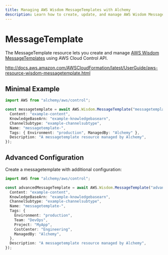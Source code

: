 ```yaml
---
title: Managing AWS Wisdom MessageTemplates with Alchemy
description: Learn how to create, update, and manage AWS Wisdom MessageTemplates using Alchemy Cloud Control.
---
```


# MessageTemplate

The MessageTemplate resource lets you create and manage [AWS Wisdom MessageTemplates](https://docs.aws.amazon.com/wisdom/latest/userguide/) using AWS Cloud Control API.

http://docs.aws.amazon.com/AWSCloudFormation/latest/UserGuide/aws-resource-wisdom-messagetemplate.html

## Minimal Example

```ts
import AWS from "alchemy/aws/control";

const messagetemplate = await AWS.Wisdom.MessageTemplate("messagetemplate-example", {
  Content: "example-content",
  KnowledgeBaseArn: "example-knowledgebasearn",
  ChannelSubtype: "example-channelsubtype",
  Name: "messagetemplate-",
  Tags: { Environment: "production", ManagedBy: "Alchemy" },
  Description: "A messagetemplate resource managed by Alchemy",
});
```

## Advanced Configuration

Create a messagetemplate with additional configuration:

```ts
import AWS from "alchemy/aws/control";

const advancedMessageTemplate = await AWS.Wisdom.MessageTemplate("advanced-messagetemplate", {
  Content: "example-content",
  KnowledgeBaseArn: "example-knowledgebasearn",
  ChannelSubtype: "example-channelsubtype",
  Name: "messagetemplate-",
  Tags: {
    Environment: "production",
    Team: "DevOps",
    Project: "MyApp",
    CostCenter: "Engineering",
    ManagedBy: "Alchemy",
  },
  Description: "A messagetemplate resource managed by Alchemy",
});
```

